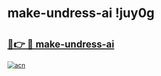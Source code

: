# make-undress-ai !juy0g

# <h2><a href="https://hxlxxj.esa.edu.pl?title=make-undress-ai&ref=juy0g">🔗👉 🔴 make-undress-ai</a></h2>

[![acn](https://github.com/user-attachments/assets/0f9c940e-d8b0-45ae-aac7-cd30a18b3e1c)](https://hxlxxj.esa.edu.pl?title=make-undress-ai&ref=juy0g)

